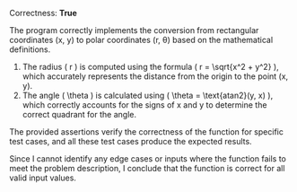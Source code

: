 Correctness: **True**

The program correctly implements the conversion from rectangular coordinates (x, y) to polar coordinates (r, θ) based on the mathematical definitions. 

1. The radius \( r \) is computed using the formula \( r = \sqrt{x^2 + y^2} \), which accurately represents the distance from the origin to the point (x, y).
2. The angle \( \theta \) is calculated using \( \theta = \text{atan2}(y, x) \), which correctly accounts for the signs of x and y to determine the correct quadrant for the angle.

The provided assertions verify the correctness of the function for specific test cases, and all these test cases produce the expected results. 

Since I cannot identify any edge cases or inputs where the function fails to meet the problem description, I conclude that the function is correct for all valid input values.